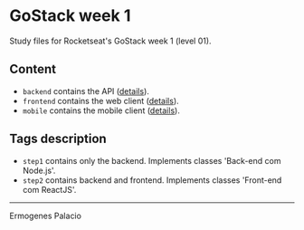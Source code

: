# GoStack week 1

Study files for Rocketseat's GoStack week 1 (level 01).

## Content

* `backend` contains the API ([details](./backend/)).
* `frontend` contains the web client ([details](./frontend/)).
* `mobile` contains the mobile client ([details](./mobile/)).

## Tags description

* `step1` contains only the backend. Implements classes 'Back-end com Node.js'.
* `step2` contains backend and frontend. Implements classes 'Front-end com ReactJS'.

---

Ermogenes Palacio